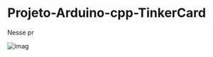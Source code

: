 # Projeto-Arduino-cpp-TinkerCard

  Nesse pr

![imag](https://github.com/user-attachments/assets/a318b6ee-bb10-40b8-add4-95fb8471fec1)
